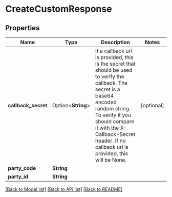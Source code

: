 # CreateCustomResponse

## Properties

Name | Type | Description | Notes
------------ | ------------- | ------------- | -------------
**callback_secret** | Option<**String**> | If a callback url is provided, this is the secret that should be used to verify the callback. The secret is a base64 encoded random string. To verify it you should compare it with the X-Callback-Secret header. If no callback url is provided, this will be None. | [optional]
**party_code** | **String** |  | 
**party_id** | **String** |  | 

[[Back to Model list]](../README.md#documentation-for-models) [[Back to API list]](../README.md#documentation-for-api-endpoints) [[Back to README]](../README.md)


